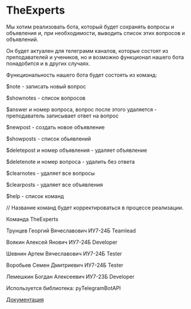 # TheExperts

Мы хотим реализовать бота, который будет сохранять вопросы и объявления и, при необходимости, выводить список этих вопросов и объявлений.

Он будет актуален для телеграмм каналов, которые состоят из преподавателей и учеников, но и возможно функционал нашего бота понадобится и в других случаях. 


Функциональность нашего бота будет состоять из команд: 


$note - записать новый вопрос

$shownotes - список вопросов

$answer и номер вопроса, вопрос после этого удаляется - преподаватель записывает ответ на вопрос 

$newpost - создать новое объявление 

$showposts - список обьявлений

$deletepost и номер объявления - удаляет объявление

$deletenote и номер вопроса - удалить без ответа 

$clearnotes - удаляет все вопросы 

$clearposts - удаляет все объявления

$help - список команд 


// Название команд будет корректироваться в процессе реализации.


Команда TheExperts

Трунцев  Георгий Вячеславович  ИУ7-24Б  Teamlead

Воякин   Алексей Янович        ИУ7-24Б  Developer

Шевнин   Артем   Вячеславович  ИУ7-24Б  Tester

Воробьев Семен   Дмитриевич    ИУ7-24Б  Tester

Лемешкин Богдан  Алексеевич    ИУ7-23Б  Developer


Используется библиотека: pyTelegramBotAPI

[Документация](https://github.com/eternnoir/pyTelegramBotAPI)
